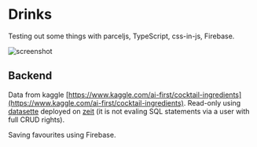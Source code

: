 # Drinks

Testing out some things with parceljs, TypeScript, css-in-js, Firebase.

![screenshot](https://user-images.githubusercontent.com/2513462/35766464-5fa2de40-092d-11e8-862d-e24e9642ef5d.jpg)

## Backend

Data from kaggle [https://www.kaggle.com/ai-first/cocktail-ingredients](https://www.kaggle.com/ai-first/cocktail-ingredients). Read-only using [datasette](https://github.com/simonw/datasette) deployed on [zeit](https://zeit.co/now) (it is not evaling SQL statements via a user with full CRUD rights).

Saving favourites using Firebase.
